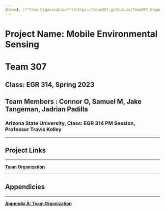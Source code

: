 ```yaml
---
[Home], [**Team Organization**](https://team307.github.io/Team307_Organization), 
---
```


# Project Name: Mobile Environmental Sensing

# Team 307

## Class: EGR 314, Spring 2023

## Team Members : Connor O, Samuel M, Jake Tangeman, Jadrian Padilla

### Arizona State University, Class: EGR 314 PM Session, Professor Travis Kelley

---
## Project Links
---

[**Team Organization**](https://team307.github.io/Team307_Organization)



---
## Appendicies
---

[**Appendix A: Team Organization**](https://team307.github.io/Apendix-A-Team-Organization/)
